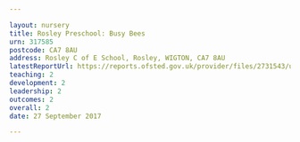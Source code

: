 ```yaml
---

layout: nursery
title: Rosley Preschool: Busy Bees
urn: 317585
postcode: CA7 8AU
address: Rosley C of E School, Rosley, WIGTON, CA7 8AU
latestReportUrl: https://reports.ofsted.gov.uk/provider/files/2731543/urn/317585.pdf
teaching: 2
development: 2
leadership: 2
outcomes: 2
overall: 2
date: 27 September 2017

---
```

